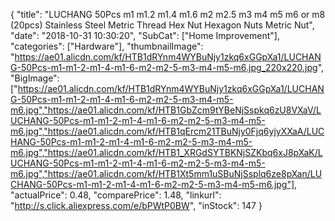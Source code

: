 {
	"title": "LUCHANG 50Pcs m1 m1.2 m1.4 m1.6 m2 m2.5 m3 m4 m5 m6 or m8 (20pcs) Stainless Steel Metric Thread Hex Nut Hexagon Nuts Metric Nut",
	"date": "2018-10-31 10:30:20",
	"SubCat": ["Home Improvement"],
	"categories": ["Hardware"],
	"thumbnailImage": "https://ae01.alicdn.com/kf/HTB1dRYnm4WYBuNjy1zkq6xGGpXa1/LUCHANG-50Pcs-m1-m1-2-m1-4-m1-6-m2-m2-5-m3-m4-m5-m6.jpg_220x220.jpg",
	"BigImage": ["https://ae01.alicdn.com/kf/HTB1dRYnm4WYBuNjy1zkq6xGGpXa1/LUCHANG-50Pcs-m1-m1-2-m1-4-m1-6-m2-m2-5-m3-m4-m5-m6.jpg","https://ae01.alicdn.com/kf/HTB1GbZcm9tYBeNjSspkq6zU8VXaV/LUCHANG-50Pcs-m1-m1-2-m1-4-m1-6-m2-m2-5-m3-m4-m5-m6.jpg","https://ae01.alicdn.com/kf/HTB1qErcm21TBuNjy0Fjq6yjyXXaA/LUCHANG-50Pcs-m1-m1-2-m1-4-m1-6-m2-m2-5-m3-m4-m5-m6.jpg","https://ae01.alicdn.com/kf/HTB1_XRGdSYTBKNjSZKbq6xJ8pXaK/LUCHANG-50Pcs-m1-m1-2-m1-4-m1-6-m2-m2-5-m3-m4-m5-m6.jpg","https://ae01.alicdn.com/kf/HTB1Xt5mm1uSBuNjSsplq6ze8pXan/LUCHANG-50Pcs-m1-m1-2-m1-4-m1-6-m2-m2-5-m3-m4-m5-m6.jpg"],
	"actualPrice": 0.48,
	"comparePrice": 1.48,
	"linkurl": "http://s.click.aliexpress.com/e/bPWtP0BW",
	"inStock": 147
}
